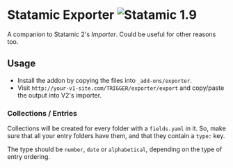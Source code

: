 # Statamic Exporter ![Statamic 1.9](https://img.shields.io/badge/statamic-1.9-lightgrey.svg?style=flat-square)
A companion to Statamic 2's _Importer_. Could be useful for other reasons too.

## Usage
- Install the addon by copying the files into `_add-ons/exporter`.
- Visit `http://your-v1-site.com/TRIGGER/exporter/export` and copy/paste the output into V2's importer.

### Collections / Entries
Collections will be created for every folder with a `fields.yaml` in it. So, make sure that all your entry folders
have them, and that they contain a `type:` key.

The type should be `number`, `date` or `alphabetical`, depending on the type of entry ordering.
